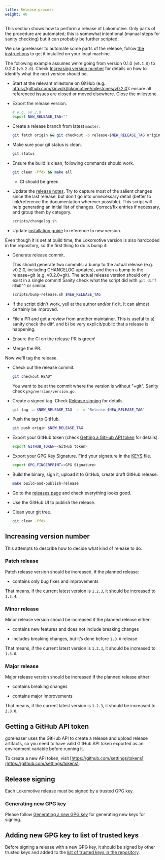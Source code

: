 ```yaml
---
title: Release process
weight: 40
---
```


This section shows how to perform a release of Lokomotive. Only parts of the
procedure are automated; this is somewhat intentional (manual steps for sanity
checking) but it can probably be further scripted.

We use goreleaser to automate some parts of the release, follow [the
instructions](https://goreleaser.com/install/) to get it installed on your
local machine.

The following example assumes we’re going from version 0.1.0 (`v0.1.0`) to
0.2.0 (`v0.2.0`). Check [Increasing version number](#increasing-version-number)
for details on how to identify what the next version should be.

- Start at the relevant milestone on GitHub (e.g.
  https://github.com/kinvolk/lokomotive/milestones/v0.2.0): ensure all
  referenced issues are closed or moved elsewhere. Close the milestone.

- Export the release version.

  ```bash
  # e.g. v0.2.0
  export NEW_RELEASE_TAG=""
  ```

- Create a release branch from latest `master`.

  ```bash
  git fetch origin && git checkout -b release-$NEW_RELEASE_TAG origin/master
  ```

- Make sure your git status is clean.

  ```bash
  git status
  ```

- Ensure the build is clean, following commands should work.

  ```bash
  git clean -ffdx && make all
  ```

  - CI should be green.

- Update the [release notes](https://github.com/kinvolk/lokomotive/blob/master/CHANGELOG.md). Try to
  capture most of the salient changes since the last release, but don't go into unnecessary detail
  (better to link/reference the documentation wherever possible). This script will help generating
  an initial list of changes. Correct/fix entries if necessary, and group them by category.

  ```bash
  scripts/changelog.sh
  ```

- Update [installation guide](./installer/lokoctl.md) to reference to new
  version.

Even though it is set at build time, the Lokomotive version is also hardcoded
in the repository, so the first thing to do is bump it:

- Generate release commit.

  This should generate two commits: a bump to the actual release (e.g. v0.2.0, including CHANGELOG
  updates), and then a bump to the release+git (e.g. v0.2.0+git). The actual release version should
  only exist in a single commit! Sanity check what the script did with `git diff HEAD^^` or similar.

  ```bash
  scripts/bump-release.sh $NEW_RELEASE_TAG
  ```

- If the script didn't work, yell at the author and/or fix it. It can almost certainly be improved.

- File a PR and get a review from another maintainer. This is useful to a)
  sanity check the diff, and b) be very explicit/public that a release is
  happening.

- Ensure the CI on the release PR is green!

- Merge the PR.

Now we'll tag the release.

- Check out the release commit.

  ```bash
  git checkout HEAD^
  ```

  You want to be at the commit where the version is without "+git". Sanity check
  `pkg/version/version.go`.

- Create a signed tag. Check [Release signing](#release-signing) for details.

  ```bash
  git tag -a $NEW_RELEASE_TAG -s -m "Release $NEW_RELEASE_TAG"
  ```

- Push the tag to GitHub.

  ```bash
  git push origin $NEW_RELEASE_TAG
  ```

- Export your GitHub token (check [Getting a GitHub API token](#getting-a-github-api-token) for
  details).

  ```bash
  export GITHUB_TOKEN=<GitHub token>
  ```

- Export your GPG Key Signature. Find your signature in the [KEYS](KEYS.md) file.

  ```bash
  export GPG_FINGERPRINT=<GPG Signature>
  ```

- Build the binary, sign it, upload it to GitHub, create draft GitHub release.

  ```bash
  make build-and-publish-release
  ```

- Go to the [releases page](https://github.com/kinvolk/lokomotive/releases) and
  check everything looks good.

- Use the GitHub UI to publish the release.

- Clean your git tree.

  ```bash
  git clean -ffdx
  ```

## Increasing version number

This attempts to describe how to decide what kind of release to do.

### Patch release

Patch release version should be increased, if the planned release:

- contains only bug fixes and improvements

That means, if the current latest version is `1.2.3`, it should be increased to `1.2.4`.

### Minor release

Minor release version should be increased if the planned release either:

- contains new features and does not include breaking changes

- includes breaking changes, but it’s done before `1.0.0` release

That means, if the current latest version is `1.2.3`, it should be increased to `1.3.0`.

### Major release

Major release version should be increased if the planned release either:

- contains breaking changes

- contains major improvements

That means, if the current latest version is `1.2.3`, it should be increased to `2.0.0`.

## Getting a GitHub API token

goreleaser uses the GitHub API to create a release and upload release
artifacts, so you need to have valid GitHub API token exported as an
environment variable before running it.

To create a new API token, visit
[https://github.com/settings/tokens](https://github.com/settings/tokens).

## Release signing

Each Lokomotive release must be signed by a trusted GPG key.

### Generating new GPG key

Please follow [Generating a new GPG
key](https://help.github.com/en/github/authenticating-to-github/generating-a-new-gpg-key)
for generating new keys for signing.

## Adding new GPG key to list of trusted keys

Before signing a release with a new GPG key, it should be signed by other trusted
keys and added to the [list of trusted keys in the repository](KEYS.md).
